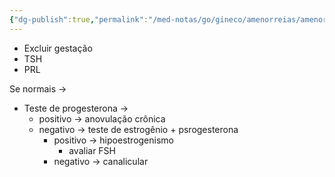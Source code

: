```yaml
---
{"dg-publish":true,"permalink":"/med-notas/go/gineco/amenorreias/amenorreia-secundaria/","tags":["review"]}
---
```


- Excluir gestação
- TSH
- PRL

Se normais ->
- Teste de progesterona ->
	- positivo -> anovulação crônica
	- negativo -> teste de estrogênio + psrogesterona
		- positivo -> hipoestrogenismo
			- avaliar FSH
		- negativo -> canalicular